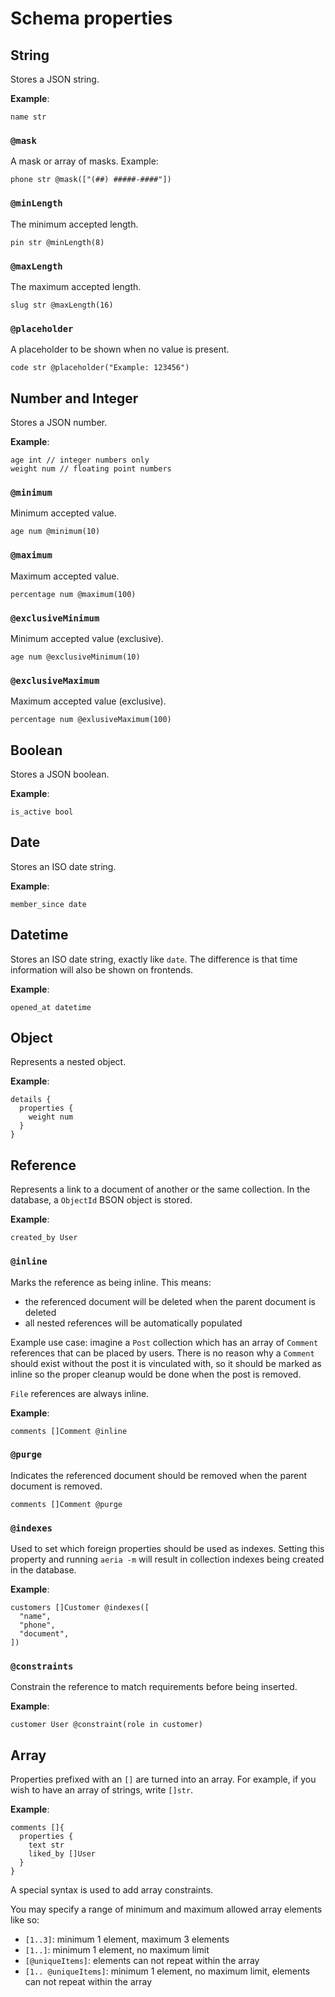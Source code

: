 # Schema properties

## String

Stores a JSON string.

**Example**:

```aeria-properties
name str
```

### `@mask`

A mask or array of masks. Example:

```aeria-properties
phone str @mask(["(##) #####-####"])
```

### `@minLength`

The minimum accepted length.

```aeria-properties
pin str @minLength(8)
```

### `@maxLength`

The maximum accepted length.

```aeria-properties
slug str @maxLength(16)
```

### `@placeholder`

A placeholder to be shown when no value is present.

```aeria-properties
code str @placeholder("Example: 123456")
```


## Number and Integer

Stores a JSON number.

**Example**:

```aeria-properties
age int // integer numbers only
weight num // floating point numbers
```

### `@minimum`

Minimum accepted value.

```aeria-properties
age num @minimum(10)
```

### `@maximum`

Maximum accepted value.

```aeria-properties
percentage num @maximum(100)
```

### `@exclusiveMinimum`

Minimum accepted value (exclusive).

```aeria-properties
age num @exclusiveMinimum(10)
```

### `@exclusiveMaximum`

Maximum accepted value (exclusive).

```aeria-properties
percentage num @exlusiveMaximum(100)
```

## Boolean

Stores a JSON boolean.

**Example**:

```aeria-properties
is_active bool
```

## Date

Stores an ISO date string.

**Example**:

```aeria-properties
member_since date
```

## Datetime

Stores an ISO date string, exactly like `date`. The difference is that time information will also be shown on frontends.

**Example**:

```aeria-properties
opened_at datetime
```

## Object

Represents a nested object.

**Example**:

```aeria-properties
details {
  properties {
    weight num
  }
}
```

## Reference

Represents a link to a document of another or the same collection. In the database, a `ObjectId` BSON object is stored.

**Example**:

```aeria-properties
created_by User
```

### `@inline`

Marks the reference as being inline. This means:

- the referenced document will be deleted when the parent document is deleted
- all nested references will be automatically populated

Example use case: imagine a `Post` collection which has an array of `Comment` references that can be placed by users. There is no reason why a `Comment` should exist without the post it is vinculated with, so it should be marked as inline so the proper cleanup would be done when the post is removed.

`File` references are always inline.

**Example**:

```aeria-properties
comments []Comment @inline
```

### `@purge`

Indicates the referenced document should be removed when the parent document is removed.

```aeria-properties
comments []Comment @purge
```

### `@indexes`

Used to set which foreign properties should be used as indexes. Setting this property and running `aeria -m` will result in collection indexes being created in the database.

**Example**:

```aeria-properties
customers []Customer @indexes([
  "name",
  "phone",
  "document",
])
```

### `@constraints`

Constrain the reference to match requirements before being inserted.

**Example**:

```aeria-properties
customer User @constraint(role in customer)
```

## Array

Properties prefixed with an `[]` are turned into an array. For example, if you wish to have an array of strings, write `[]str`.

**Example**:

```aeria-properties
comments []{
  properties {
    text str
    liked_by []User
  }
}
```

A special syntax is used to add array constraints.

You may specify a range of minimum and maximum allowed array elements like so:

- `[1..3]`: minimum 1 element, maximum 3 elements
- `[1..]`: minimum 1 element, no maximum limit
- `[@uniqueItems]`: elements can not repeat within the array
- `[1.. @uniqueItems]`: minimum 1 element, no maximum limit, elements can not repeat within the array

<!-- ## `ObjectProperty` -->
<!---->
<!-- This type of property is used to create denormalized subschemas that will be validated on runtime. Unlike `RefProperty`, which is another way of storing data structures, it inserts the actual object instead of it's identifier, and doesn't require a collection. -->
<!---->
<!-- **Example:** -->
<!---->
<!-- ```aeria-properties [main.aeria] -->
<!-- error { -->
<!--   properties { -->
<!--     code str -->
<!--     message str -->
<!--   } -->
<!-- } -->
<!-- ``` -->
<!---->
<!-- ### `type` <Badge type="tip" text="'object'" /> -->
<!---->
<!-- Object properties are distinguished by the `type` property set to `'object'`. It can either specify a fixed data structure with `properties` or make a variable `Map<string, T>` with `additionalProperties`. -->
<!---->
<!-- ### `properties` <Badge type="tip" text="Record<string, Property>" /> -->
<!---->
<!---->
<!-- ## `StringProperty` -->
<!---->
<!-- **Example:** -->
<!---->
<!-- ```aeria-properties [main.aeria] -->
<!-- name str @maxLength(20) -->
<!-- ``` -->
<!---->
<!-- ### `type` <Badge type="tip" text="'string'" /> -->
<!---->
<!-- String properties are distinguished by the `type` property set to `'string'`. **Dates also use the same type**, but they are set apart by the `format` attribute. -->
<!---->
<!-- ### `minLength` <Badge type="tip" text="number?" /> -->
<!---->
<!-- This property sets a minimal string length. -->
<!---->
<!-- ### `maxLength` <Badge type="tip" text="number?" /> -->
<!---->
<!-- This property sets a maximal string length. -->
<!---->
<!-- ### `element` <Badge type="tip" text="string?" /> -->
<!---->
<!-- The element with which the input should be rendered. Whether `"input"` or `"textarea"`. -->
<!---->
<!-- ### `format` <Badge type="tip" text="PropertyFormat?" /> -->
<!---->
<!-- The following text is quoted directly from [json-schema.org](https://json-schema.org/understanding-json-schema/reference/string): "The format keyword allows for basic semantic identification of certain kinds of string values that are commonly used. For example, because JSON doesn't have a "DateTime" type, dates need to be encoded as strings. format allows the schema author to indicate that the string value should be interpreted as a date". -->
<!---->
<!-- ```typescript -->
<!-- type PropertyFormat =  -->
<!--   | 'date' -->
<!--   | 'date-time' -->
<!-- ``` -->
<!---->
<!-- ### `inputType` <Badge type="tip" text="PropertyInputType?" /> <Badge type="tip" text="frontend" /> -->
<!---->
<!-- When applicable, this property specifies a custom input type to be passed to the HTML `<input />` element. -->
<!---->
<!-- ```typescript -->
<!-- type PropertyInputType = -->
<!--   | 'text' -->
<!--   | 'email' -->
<!--   | 'password' -->
<!--   | 'search' -->
<!--   | 'time' -->
<!--   | 'month' -->
<!-- ``` -->
<!---->
<!-- ### `mask` <Badge type="tip" text="(string | readonly string[])?" /> -->
<!---->
<!-- This property specifies one or more masks to be applied to the input. -->
<!---->
<!-- ### `placeholder` <Badge type="tip" text="string?" />  -->
<!---->
<!-- The placeholder text rendered inside the input. -->
<!---->
<!---->
<!-- ## `NumberProperty` -->
<!---->
<!-- **Example:** -->
<!---->
<!-- ```aeria-properties [main.aeria] -->
<!-- rating num @minimum(5) @maximum(5) -->
<!-- ``` -->
<!---->
<!-- ### `type` <Badge type="tip" text="'number' | 'integer'" /> -->
<!---->
<!-- This property is used to represent JS-native numbers. It can also specify integers only, in which case runtime validators will be used. -->
<!---->
<!-- ### `minimum` <Badge type="tip" text="number?" /> -->
<!---->
<!-- This property ensures number will be greater than specified value, inclusively. -->
<!---->
<!-- ### `maximum` <Badge type="tip" text="number?" /> -->
<!---->
<!-- This property ensures number will be less than specified value, inclusively. -->
<!---->
<!-- ### `exclusiveMinimum` <Badge type="tip" text="number?" /> -->
<!---->
<!-- This property ensures number will be greater than specified value, exclusively. -->
<!---->
<!-- ### `exclusiveMaximum` <Badge type="tip" text="number?" /> -->
<!---->
<!-- This property ensures number will be less than specified value, exclusively. -->
<!---->
<!-- ### `placeholder` <Badge type="tip" text="string?" />  -->
<!---->
<!-- The placeholder text rendered inside the input. -->
<!---->
<!---->
<!-- ## `BooleanProperty` -->
<!---->
<!-- **Example:** -->
<!---->
<!-- ```aeria-properties [main.aeria] -->
<!-- active bool -->
<!-- ``` -->
<!---->
<!-- ### `type` <Badge type="tip" text="'boolean'" /> -->
<!---->
<!-- Boolean properties are distinguished by the `type` property set to `'boolean'` -->
<!---->
<!---->
<!-- ## `RefProperty` -->
<!---->
<!-- **Example:** -->
<!---->
<!-- ```aeria-properties [main.aeria] -->
<!-- company Company @indexes(["name", "headquarters"]) -->
<!-- ``` -->
<!---->
<!-- ### `$ref` <Badge type="tip" text="string" /> -->
<!---->
<!-- A string containing the name of the target collection as in `$id`. -->
<!---->
<!-- ### `indexes` <Badge type="tip" text="readonly string[]?" /> -->
<!---->
<!-- This property specifies indexes to be used when searching documents from the target collection in case default indexes are missing. -->
<!---->
<!-- ### `populate` <Badge type="tip" text="readonly string[]?" /> -->
<!---->
<!-- By default, Aeria populates only properties specified by `indexes`, but there are cases where you need to populate a property that isn't a index. You may pass those properties into `populate` array. -->
<!---->
<!-- ### `inline` <Badge type="tip" text="boolean?" /> -->
<!---->
<!-- This attribute determines the reference is always linked to the parent document, meaning it is updated when the parent document is updated, and deleted when parent document is deleted. Setting it to `true` will make Aeria UI embed the referenced document in forms instead of providing the default search panel. -->
<!---->
<!-- ### `constraints` <Badge type="tip" text="Condition<any>?" /> -->
<!---->
<!-- Sometimes reference properties need to have constraints to make them useful. Constraints are [conditions](/aeria/condition) applied when inserting documents from the referenced collection into the property. Constraints allow you to have  -->
<!---->
<!-- **Example:** -->
<!---->
<!-- ```typescript -->
<!-- { -->
<!--   herbivore_animals: { -->
<!--     $ref: 'animals', -->
<!--     constraints: { -->
<!--       operator: 'equal', -->
<!--       term1: 'herbivore', -->
<!--       term2: true, -->
<!--     } -->
<!--   } -->
<!-- } -->
<!-- ``` -->
<!---->
<!---->
<!-- ## `FileProperty` -->
<!---->
<!-- **Example:** -->
<!---->
<!-- ```aeria-properties [main.aeria] -->
<!-- picture File @accept(["image/*"]) -->
<!-- ``` -->
<!---->
<!-- ### `$ref` <Badge type="tip" text="'file'" /> -->
<!---->
<!-- File properties are ultimately reference properties that have `$ref` set to `'file'`. Aeria will be able to tell the property is a file in the runtime and the frontend should render a file component accordingly. -->
<!---->
<!-- ### `accept` <Badge type="tip" text="readonly string[]?" /> -->
<!---->
<!-- This read-only array of strings may contain accepted mime types. Wildcards such as `image/*` are accepted. -->
<!---->
<!---->
<!-- ## `EnumProperty` -->
<!---->
<!-- **Example:** -->
<!---->
<!-- ```aeria-properties [main.aeria] -->
<!-- status enum @options([ -->
<!--   "pending", -->
<!--   "paid", -->
<!--   "refused", -->
<!--   "chargeback" -->
<!-- ]) -->
<!-- ``` -->
<!---->
<!-- ### `enum` <Badge type="tip" text="readonly any[]" /> -->
<!---->
<!-- Enum properties specify an array of valid elements that will be validated upon insert. The elements of the enum must be of a scalar type. Passing objects will fail at runtime because references will be compared instead of actual value. -->
<!---->
<!-- ## `ArrayProperty` -->
<!---->
<!-- **Example:** -->
<!---->
<!-- ```aeria-properties [main.aeria] -->
<!-- items []{ -->
<!--   properties { -->
<!--     product Product -->
<!--     quantity int @minimum(1) -->
<!--   } -->
<!-- } -->
<!-- ``` -->
<!---->
<!-- ### `type` <Badge type="tip" text="'array'" /> -->
<!---->
<!-- Array properties are properties which type is set to `'array'`. Additionally, the `items` property is required to type the elements of the array. -->
<!---->
<!-- ### `items` <Badge type="tip" text="Property?" /> -->
<!---->
<!-- This property defines the schema of array elements. -->
<!---->
<!---->
<!-- ## `ConstProperty` -->
<!---->
<!-- **Example:** -->
<!---->
<!-- ```aeria-properties [main.aeria] -->
<!-- error const @value(true) -->
<!-- message str -->
<!-- ``` -->
<!---->
<!-- ### `const` <Badge type="tip" text="any" /> -->
<!---->
<!-- The literal value the property expects. -->
<!---->
<!---->
<!-- ## `GetterProperty` -->
<!---->
<!-- **Example:** -->
<!---->
<!-- ```typescript [description.ts] -->
<!-- { -->
<!--   full_name: { -->
<!--     getter: (doc: any) => { -->
<!--       return `${doc.first_name} ${doc.full_name}` -->
<!--     } -->
<!--   } -->
<!-- } -->
<!-- ``` -->
<!---->
<!-- ### `getter` <Badge type="tip" text="(doc: any) => any" /> -->
<!---->
<!-- The getter function. In TypeScript, the `doc` parameter must be explicitly annotated to `any`. -->
<!---->
<!---->
<!-- ## `PropertyBase` -->
<!---->
<!-- ### `default` <Badge type="tip" text="any?" /> -->
<!---->
<!-- If set to any value, the value of this property will be preferred over null or undefined on document creation. -->
<!---->
<!-- ### `description` <Badge type="tip" text="string?" /> -->
<!---->
<!-- If set to a string, the value of this property will be preferred when displaying the property name on form labels. Otherwise an internationalized version of the property name will be used. -->
<!---->
<!-- ### `readOnly` <Badge type="tip" text="boolean?" /> -->
<!---->
<!-- If true, will make the property unwritable on document creation and update. Trying to write on it won't return any error, the new value will just be ignored instead. -->
<!---->
<!-- ### `focus` <Badge type="tip" text="boolean?" /> -->
<!---->
<!-- Signals the input of this property should be focused as soon as a form is rendered. Each form may have only one property with this flag enabled. -->
<!---->
<!-- ### `hidden` <Badge type="tip" text="boolean?" /> -->
<!---->
<!-- If true, omits the value of this property from backend response. -->
<!---->
<!-- ::: warning WARNING -->
<!-- This attribute will take effect only if the document is returned from one of the collection functions (`get`, `getAll`, `insert`, etc). If you query the document(s) using the MongoDB interface directly then the property value will still be returned and you should omit it manually. -->
<!-- ::: -->
<!---->
<!-- ### `hint` <Badge type="tip" text="string?" /> -->
<!---->
<!-- If set to a string, this property will exhibit a small text underneat form inputs, regardless of the input type. -->
<!---->
<!-- ### `icon` <Badge type="tip" text="string?" />  -->
<!---->
<!-- This property assigns an icon from an icon library to the property. It will be shown inside inputs and wherever applicable. -->
<!---->
<!-- ### `noForm` <Badge type="tip" text="boolean?" /> -->
<!---->
<!-- If set to true will prevent the input of this property from being displayed on forms. -->
<!---->
<!-- ::: warning WARNING -->
<!-- Like the Description `form` property, this flag won't make the property read-only. If aside from hiding the property in forms you want to ensure it won't be changed by crafted requests, you should use the Description `writable` property in an exclusive manner. -->
<!-- ::: -->
<!---->
<!-- ### `noLabel` <Badge type="tip" text="boolean?" />  -->
<!---->
<!-- If set to true will prevent a label containing the property name or description from being displayed on forms. -->
<!---->
<!-- ### `translate` <Badge type="tip" text="boolean?" />  -->
<!---->
<!-- This property defines whether or not the value of the input should be internationalized when displayed. Defaults to false. -->
<!---->
